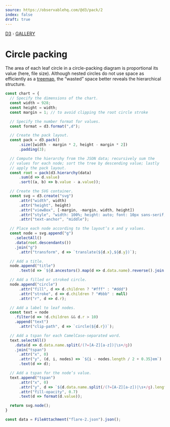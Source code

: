 ```yaml
---
source: https://observablehq.com/@d3/pack/2
index: false
draft: true
---
```


<div style="color: grey; font: 13px/25.5px var(--sans-serif); text-transform: uppercase;"><h1 style="display: none;">Circle packing</h1><a href="https://d3js.org/">D3</a> › <a href="/@d3/gallery">Gallery</a></div>

# Circle packing

The area of each leaf circle in a circle-packing diagram is proportional its value (here, file size). Although nested circles do not use space as efficiently as a [treemap](/@d3/treemap-stratify?intent=fork), the “wasted” space better reveals the hierarchical structure.

```js echo
const chart = {
  // Specify the dimensions of the chart.
  const width = 928;
  const height = width;
  const margin = 1; // to avoid clipping the root circle stroke

  // Specify the number format for values.
  const format = d3.format(",d");

  // Create the pack layout.
  const pack = d3.pack()
      .size([width - margin * 2, height - margin * 2])
      .padding(3);

  // Compute the hierarchy from the JSON data; recursively sum the
  // values for each node; sort the tree by descending value; lastly
  // apply the pack layout.
  const root = pack(d3.hierarchy(data)
      .sum(d => d.value)
      .sort((a, b) => b.value - a.value));

  // Create the SVG container.
  const svg = d3.create("svg")
      .attr("width", width)
      .attr("height", height)
      .attr("viewBox", [-margin, -margin, width, height])
      .attr("style", "width: 100%; height: auto; font: 10px sans-serif;")
      .attr("text-anchor", "middle");

  // Place each node according to the layout’s x and y values.
  const node = svg.append("g")
    .selectAll()
    .data(root.descendants())
    .join("g")
      .attr("transform", d => `translate(${d.x},${d.y})`);

  // Add a title.
  node.append("title")
      .text(d => `${d.ancestors().map(d => d.data.name).reverse().join("/")}\n${format(d.value)}`);

  // Add a filled or stroked circle.
  node.append("circle")
      .attr("fill", d => d.children ? "#fff" : "#ddd")
      .attr("stroke", d => d.children ? "#bbb" : null)
      .attr("r", d => d.r);

  // Add a label to leaf nodes.
  const text = node
    .filter(d => !d.children && d.r > 10)
    .append("text")
      .attr("clip-path", d => `circle(${d.r})`);

  // Add a tspan for each CamelCase-separated word.
  text.selectAll()
    .data(d => d.data.name.split(/(?=[A-Z][a-z])|\s+/g))
    .join("tspan")
      .attr("x", 0)
      .attr("y", (d, i, nodes) => `${i - nodes.length / 2 + 0.35}em`)
      .text(d => d);

  // Add a tspan for the node’s value.
  text.append("tspan")
      .attr("x", 0)
      .attr("y", d => `${d.data.name.split(/(?=[A-Z][a-z])|\s+/g).length / 2 + 0.35}em`)
      .attr("fill-opacity", 0.7)
      .text(d => format(d.value));

  return svg.node();
}
```

```js echo
const data = FileAttachment("flare-2.json").json();
```
